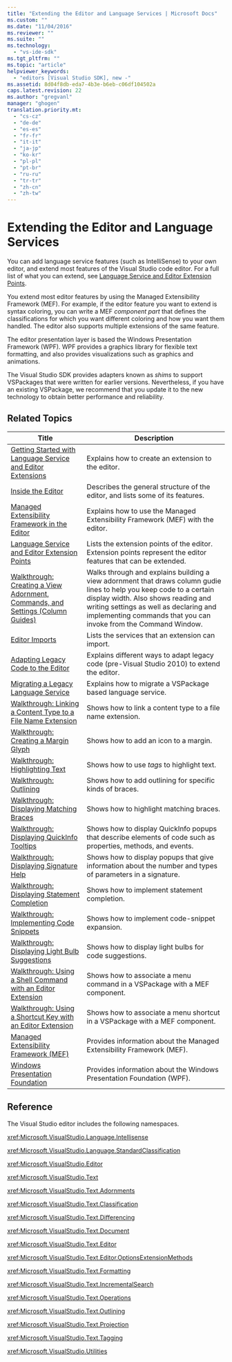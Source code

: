 ```yaml
---
title: "Extending the Editor and Language Services | Microsoft Docs"
ms.custom: ""
ms.date: "11/04/2016"
ms.reviewer: ""
ms.suite: ""
ms.technology: 
  - "vs-ide-sdk"
ms.tgt_pltfrm: ""
ms.topic: "article"
helpviewer_keywords: 
  - "editors [Visual Studio SDK], new -"
ms.assetid: 8d04f8db-eda7-4b3e-b6eb-c06df104502a
caps.latest.revision: 22
ms.author: "gregvanl"
manager: "ghogen"
translation.priority.mt: 
  - "cs-cz"
  - "de-de"
  - "es-es"
  - "fr-fr"
  - "it-it"
  - "ja-jp"
  - "ko-kr"
  - "pl-pl"
  - "pt-br"
  - "ru-ru"
  - "tr-tr"
  - "zh-cn"
  - "zh-tw"
---
```

# Extending the Editor and Language Services
You can add language service features (such as IntelliSense) to your own editor, and extend most features of the Visual Studio code editor.  For a full list of what you can extend, see [Language Service and Editor Extension Points](../extensibility/language-service-and-editor-extension-points.md).  
  
 You extend most editor features by using the Managed Extensibility Framework (MEF). For example, if the editor feature you want to extend is syntax coloring, you can write a MEF *component part* that defines the classifications for which you want different coloring and how you want them handled. The editor also supports multiple extensions of the same feature.  
  
 The editor presentation layer is based the Windows Presentation Framework (WPF). WPF provides a graphics library for flexible text formatting, and also provides visualizations such as graphics and animations.  
  
 The Visual Studio SDK provides adapters known as *shims* to support VSPackages that were written for earlier versions. Nevertheless, if you have an existing VSPackage, we recommend that you update it to the new technology to obtain better performance and reliability.  
  
## Related Topics  
  
|Title|Description|  
|-----------|-----------------|  
|[Getting Started with Language Service and Editor Extensions](../extensibility/getting-started-with-language-service-and-editor-extensions.md)|Explains how to create an extension to the editor.|  
|[Inside the Editor](../extensibility/inside-the-editor.md)|Describes the general structure of the editor, and lists some of its features.|  
|[Managed Extensibility Framework in the Editor](../extensibility/managed-extensibility-framework-in-the-editor.md)|Explains how to use the Managed Extensibility Framework (MEF) with the editor.|  
|[Language Service and Editor Extension Points](../extensibility/language-service-and-editor-extension-points.md)|Lists the extension points of the editor. Extension points represent the editor features that can be extended.|  
|[Walkthrough: Creating a View Adornment, Commands, and Settings (Column Guides)](../extensibility/walkthrough-creating-a-view-adornment-commands-and-settings-column-guides.md)|Walks through and explains building a view adornment that draws column gudie lines to help you keep code to a certain display width.  Also shows reading and writing settings as well as declaring and implementing commands that you can invoke from the Command Window.|  
|[Editor Imports](../extensibility/editor-imports.md)|Lists the services that an extension can import.|  
|[Adapting Legacy Code to the Editor](../extensibility/adapting-legacy-code-to-the-editor.md)|Explains different ways to adapt legacy code (pre-Visual Studio 2010) to extend the editor.|  
|[Migrating a Legacy Language Service](../extensibility/internals/migrating-a-legacy-language-service.md)|Explains how to migrate a VSPackage based language service.|  
|[Walkthrough: Linking a Content Type to a File Name Extension](../extensibility/walkthrough-linking-a-content-type-to-a-file-name-extension.md)|Shows how to link a content type to a file name extension.|  
|[Walkthrough: Creating a Margin Glyph](../extensibility/walkthrough-creating-a-margin-glyph.md)|Shows how to add an icon to a margin.|  
|[Walkthrough: Highlighting Text](../extensibility/walkthrough-highlighting-text.md)|Shows how to use *tags* to highlight text.|  
|[Walkthrough: Outlining](../extensibility/walkthrough-outlining.md)|Shows how to add outlining for specific kinds of braces.|  
|[Walkthrough: Displaying Matching Braces](../extensibility/walkthrough-displaying-matching-braces.md)|Shows how to highlight matching braces.|  
|[Walkthrough: Displaying QuickInfo Tooltips](../extensibility/walkthrough-displaying-quickinfo-tooltips.md)|Shows how to display QuickInfo popups that describe elements of code such as properties, methods, and events.|  
|[Walkthrough: Displaying Signature Help](../extensibility/walkthrough-displaying-signature-help.md)|Shows how to display popups that give information about the number and types of parameters in a signature.|  
|[Walkthrough: Displaying Statement Completion](../extensibility/walkthrough-displaying-statement-completion.md)|Shows how to implement statement completion.|  
|[Walkthrough: Implementing Code Snippets](../extensibility/walkthrough-implementing-code-snippets.md)|Shows how to implement code-snippet expansion.|  
|[Walkthrough: Displaying Light Bulb Suggestions](../extensibility/walkthrough-displaying-light-bulb-suggestions.md)|Shows how to display light bulbs for code suggestions.|  
|[Walkthrough: Using a Shell Command with an Editor Extension](../extensibility/walkthrough-using-a-shell-command-with-an-editor-extension.md)|Shows how to associate a menu command in a VSPackage with a MEF component.|  
|[Walkthrough: Using a Shortcut Key with an Editor Extension](../extensibility/walkthrough-using-a-shortcut-key-with-an-editor-extension.md)|Shows how to associate a menu shortcut in a VSPackage with a MEF component.|  
|[Managed Extensibility Framework (MEF)](/dotnet/framework/mef/index)|Provides information about the Managed Extensibility Framework (MEF).|  
|[Windows Presentation Foundation](/dotnet/framework/wpf/index)|Provides information about the Windows Presentation Foundation (WPF).|  
  
## Reference  
 The Visual Studio editor includes the following namespaces.  
  
 <xref:Microsoft.VisualStudio.Language.Intellisense>  
  
 <xref:Microsoft.VisualStudio.Language.StandardClassification>  
  
 <xref:Microsoft.VisualStudio.Editor>  
  
 <xref:Microsoft.VisualStudio.Text>  
  
 <xref:Microsoft.VisualStudio.Text.Adornments>  
  
 <xref:Microsoft.VisualStudio.Text.Classification>  
  
 <xref:Microsoft.VisualStudio.Text.Differencing>  
  
 <xref:Microsoft.VisualStudio.Text.Document>  
  
 <xref:Microsoft.VisualStudio.Text.Editor>  
  
 <xref:Microsoft.VisualStudio.Text.Editor.OptionsExtensionMethods>  
  
 <xref:Microsoft.VisualStudio.Text.Formatting>  
  
 <xref:Microsoft.VisualStudio.Text.IncrementalSearch>  
  
 <xref:Microsoft.VisualStudio.Text.Operations>  
  
 <xref:Microsoft.VisualStudio.Text.Outlining>  
  
 <xref:Microsoft.VisualStudio.Text.Projection>  
  
 <xref:Microsoft.VisualStudio.Text.Tagging>  
  
 <xref:Microsoft.VisualStudio.Utilities>